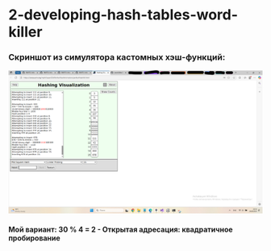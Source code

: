 # 2-developing-hash-tables-word-killer

### Скриншот из симулятора кастомных хэш-функций:
![Симулятор](Симулятор_кастомных_хэш_функций.png)

#### Мой вариант: 30 % 4 = 2 - Открытая адресация: квадратичное пробирование
